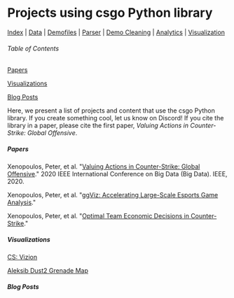 # Projects using csgo Python library
[Index](README.md) | [Data](data.md) | [Demofiles](demofiles.md) | [Parser](parser.md) | [Demo Cleaning](demo_cleaning.md) | [Analytics](analytics.md) | [Visualization](visualization.md)

###### Table of Contents
[Papers](#papers)

[Visualizations](#visualizationa)

[Blog Posts](#blog-posts)

Here, we present a list of projects and content that use the csgo Python library. If you create something cool, let us know on Discord! If you cite the library in a paper, please cite the first paper, *Valuing Actions in Counter-Strike: Global Offensive*.

##### Papers
Xenopoulos, Peter, et al. "[Valuing Actions in Counter-Strike: Global Offensive](https://arxiv.org/pdf/2011.01324.pdf)." 2020 IEEE International Conference on Big Data (Big Data). IEEE, 2020.

Xenopoulos, Peter, et al. "[ggViz: Accelerating Large-Scale Esports Game Analysis](https://arxiv.org/pdf/2107.06495.pdf)."

Xenopoulos, Peter, et al. "[Optimal Team Economic Decisions in Counter-Strike](https://arxiv.org/pdf/2109.12990)."

##### Visualizations
[CS: Vizion](https://youtu.be/H3wjz-KnwC8)

[Aleksib Dust2 Grenade Map](https://twitter.com/lakshyaag/status/1444310712935874563)

##### Blog Posts